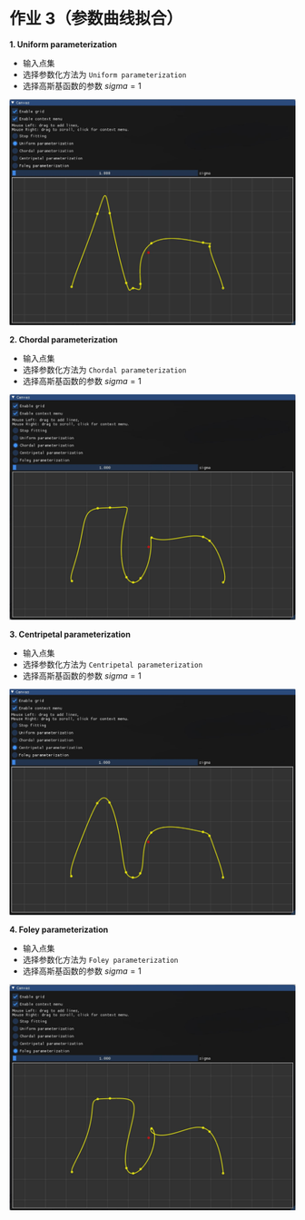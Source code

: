 # 作业 3（参数曲线拟合）  

**1. Uniform parameterization**  

- 输入点集  
- 选择参数化方法为 `Uniform parameterization`  
- 选择高斯基函数的参数 $sigma=1$  

![uniform](images/uniform.jpg)

**2. Chordal parameterization**  

- 输入点集  
- 选择参数化方法为 `Chordal parameterization`  
- 选择高斯基函数的参数 $sigma=1$  

![chordal](images/chordal.jpg)

**3. Centripetal parameterization**  

- 输入点集  
- 选择参数化方法为 `Centripetal parameterization`  
- 选择高斯基函数的参数 $sigma=1$  

![centripetal](images/centripetal.jpg)

**4. Foley parameterization**  

- 输入点集  
- 选择参数化方法为 `Foley parameterization`  
- 选择高斯基函数的参数 $sigma=1$  

![foley](images/foley.jpg)